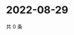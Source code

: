 # 2022-08-29

共 0 条

<!-- BEGIN WEIBO -->
<!-- 最后更新时间 Mon Aug 29 2022 20:10:40 GMT+0800 (China Standard Time) -->

<!-- END WEIBO -->
